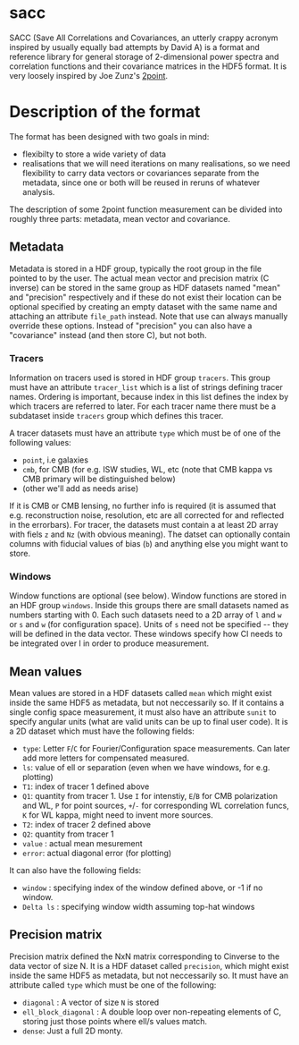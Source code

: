 # sacc

SACC (Save All Correlations and Covariances, an utterly crappy acronym inspired by usually equally bad attempts by David A) is  a format and reference library for general storage of 2-dimensional power spectra and correlation functions and their covariance matrices in the HDF5 format. It is very loosely inspired by Joe Zunz's [2point](https://github.com/joezuntz/2point).

# Description of the format

The format has been designed with two goals in mind:
 * flexibilty to store a wide variety of data 
 * realisations that we will need iterations on many realisations, so we need flexibility to carry data vectors or covariances separate from the metadata, since one or both will be reused in reruns of whatever analysis.
 
 The description of some 2point function measurement can be divided into roughly three parts: metadata, mean vector and covariance.
 
## Metadata ##
 
Metadata is stored in a HDF group, typically the root group in the file pointed to by the user. The actual mean vector and precision matrix (C inverse) can be stored in the same group as HDF datasets named "mean" and "precision" respectively and if these do not exist their location can be optional specified by creating an empty dataset with the same name and attaching an attribute `file_path` instead. Note that use can always manually override these options. Instead of "precision" you can also have a "covariance" instead (and then store C), but not both.

### Tracers ###

Information on tracers used is stored in HDF group `tracers`. This group must have an attribute `tracer_list` which is a list of strings defining tracer names. Ordering is important, because index in this list defines the index by which tracers are referred to later. For each tracer name there must be a subdataset inside `tracers` group which defines this tracer. 

A tracer datasets must have an attribute `type` which must be of one of the following values:
 * `point`, i.e galaxies 
 * `cmb`, for CMB (for e.g. ISW studies, WL, etc (note that CMB kappa vs CMB primary will be distinguished below)
 * (other we'll add as needs arise)
 
If it is CMB or CMB lensing, no further info is required (it is assumed that e.g. reconstruction noise, resolution, etc are all corrected for and reflected in the errorbars). For tracer, the datasets must contain a at least 2D array with fiels `z` and `Nz` (with obvious meaning). The datset can optionally contain columns with fiducial values of bias (`b`) and anything else you might want to store.

### Windows ###

Window functions are optional (see below). Window functions are stored in an HDF group `windows`. Inside this groups there are small datasets named as numbers starting with 0.  Each such datasets need to a 2D array of `l` and `w` or `s` and `w` (for configuration space). Units of `s` need not be specified -- they will be defined in the data vector. These windows specify how Cl needs to be integrated over l in order to produce measurement.

## Mean values ##

Mean values are stored in a HDF datasets called `mean` which might exist inside the same HDF5 as metadata, but not neccessarily so. If it contains a single config space measurement, it must also have an attribute `sunit` to specify angular units (what are valid units can be up to final user code). It is a 2D dataset which must have the following fields:
 * `type`: Letter `F`/`C` for Fourier/Configuration space measurements. Can later add more letters for compensated measured. 
 * `ls`: value of ell or separation (even when we have windows, for e.g. plotting)
 * `T1`: index of tracer 1 defined above
 * `Q1`: quantity from tracer 1. Use `I` for intenstiy, `E`/`B` for CMB polarization and WL, `P` for point sources, `+`/`-` for corresponding WL correlation funcs, `K` for WL kappa, might need to invent more sources.
 * `T2`: index of tracer 2 defined above
 * `Q2`: quantity from tracer 1
 * `value` : actual mean mesurement
 * `error`: actual diagonal error (for plotting)
 
It can also have the following fields:
 * `window` : specifying index of the window defined above, or -1 if no window.
 * `Delta ls` : specifying window width assuming top-hat windows
 
## Precision matrix ##
 
Precision matrix defined the NxN matrix corresponding to Cinverse to the data vector of size N. It is a HDF dataset called `precision`, which might exist inside the same HDF5 as metadata, but not neccessarily so. It must have an attribute called `type` which must be one of the following:
 * `diagonal` : A vector of size `N` is stored
 * `ell_block_diagonal` : A double loop over non-repeating elements of C, storing just those points where ell/s values match. 
 * `dense`: Just a full 2D monty.
 
 


